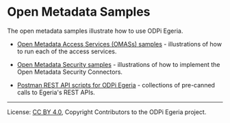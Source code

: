 <!-- SPDX-License-Identifier: Apache-2.0 -->
<!-- Copyright Contributors to the ODPi Egeria project. -->
  
# Open Metadata Samples
  
The open metadata samples illustrate how to use ODPi Egeria.

* [Open Metadata Access Services (OMASs) samples](access-services-samples) - illustrations of how to run each of
the access services.

* [Open Metadata Security samples](open-metadata-security-samples) - illustrations of how to
implement the Open Metadata Security Connectors.

* [Postman REST API scripts for ODPi Egeria](postman-rest-samples) - collections of pre-canned calls to Egeria's REST APIs.

----
License: [CC BY 4.0](https://creativecommons.org/licenses/by/4.0/),
Copyright Contributors to the ODPi Egeria project.

